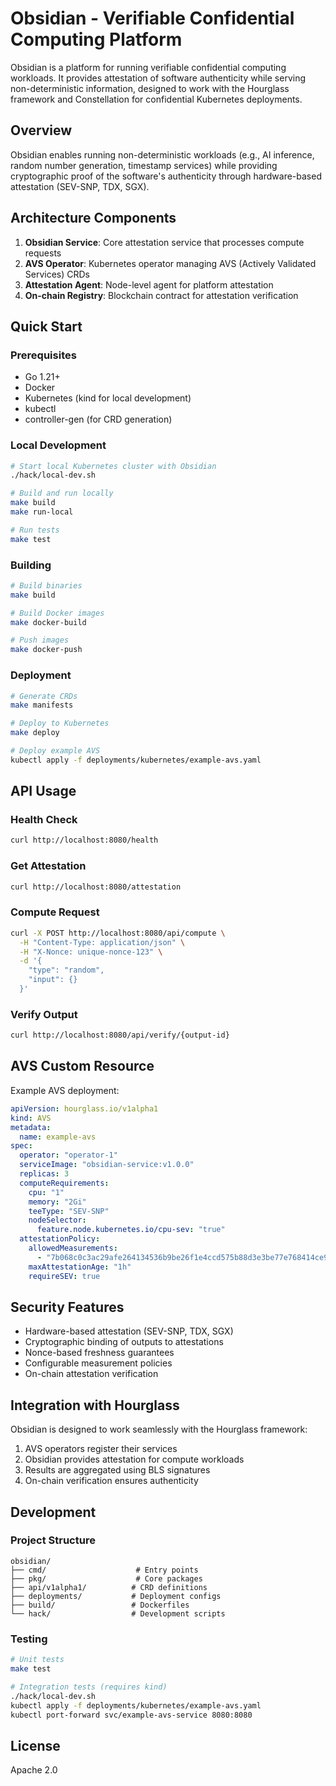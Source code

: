 # Obsidian - Verifiable Confidential Computing Platform

Obsidian is a platform for running verifiable confidential computing workloads. It provides attestation of software authenticity while serving non-deterministic information, designed to work with the Hourglass framework and Constellation for confidential Kubernetes deployments.

## Overview

Obsidian enables running non-deterministic workloads (e.g., AI inference, random number generation, timestamp services) while providing cryptographic proof of the software's authenticity through hardware-based attestation (SEV-SNP, TDX, SGX).

## Architecture Components

1. **Obsidian Service**: Core attestation service that processes compute requests
2. **AVS Operator**: Kubernetes operator managing AVS (Actively Validated Services) CRDs
3. **Attestation Agent**: Node-level agent for platform attestation
4. **On-chain Registry**: Blockchain contract for attestation verification

## Quick Start

### Prerequisites

- Go 1.21+
- Docker
- Kubernetes (kind for local development)
- kubectl
- controller-gen (for CRD generation)

### Local Development

```bash
# Start local Kubernetes cluster with Obsidian
./hack/local-dev.sh

# Build and run locally
make build
make run-local

# Run tests
make test
```

### Building

```bash
# Build binaries
make build

# Build Docker images
make docker-build

# Push images
make docker-push
```

### Deployment

```bash
# Generate CRDs
make manifests

# Deploy to Kubernetes
make deploy

# Deploy example AVS
kubectl apply -f deployments/kubernetes/example-avs.yaml
```

## API Usage

### Health Check
```bash
curl http://localhost:8080/health
```

### Get Attestation
```bash
curl http://localhost:8080/attestation
```

### Compute Request
```bash
curl -X POST http://localhost:8080/api/compute \
  -H "Content-Type: application/json" \
  -H "X-Nonce: unique-nonce-123" \
  -d '{
    "type": "random",
    "input": {}
  }'
```

### Verify Output
```bash
curl http://localhost:8080/api/verify/{output-id}
```

## AVS Custom Resource

Example AVS deployment:

```yaml
apiVersion: hourglass.io/v1alpha1
kind: AVS
metadata:
  name: example-avs
spec:
  operator: "operator-1"
  serviceImage: "obsidian-service:v1.0.0"
  replicas: 3
  computeRequirements:
    cpu: "1"
    memory: "2Gi"
    teeType: "SEV-SNP"
    nodeSelector:
      feature.node.kubernetes.io/cpu-sev: "true"
  attestationPolicy:
    allowedMeasurements:
      - "7b068c0c3ac29afe264134536b9be26f1e4ccd575b88d3e3be77e768414ce98d"
    maxAttestationAge: "1h"
    requireSEV: true
```

## Security Features

- Hardware-based attestation (SEV-SNP, TDX, SGX)
- Cryptographic binding of outputs to attestations
- Nonce-based freshness guarantees
- Configurable measurement policies
- On-chain attestation verification

## Integration with Hourglass

Obsidian is designed to work seamlessly with the Hourglass framework:

1. AVS operators register their services
2. Obsidian provides attestation for compute workloads
3. Results are aggregated using BLS signatures
4. On-chain verification ensures authenticity

## Development

### Project Structure

```
obsidian/
├── cmd/                    # Entry points
├── pkg/                    # Core packages
├── api/v1alpha1/          # CRD definitions
├── deployments/           # Deployment configs
├── build/                 # Dockerfiles
└── hack/                  # Development scripts
```

### Testing

```bash
# Unit tests
make test

# Integration tests (requires kind)
./hack/local-dev.sh
kubectl apply -f deployments/kubernetes/example-avs.yaml
kubectl port-forward svc/example-avs-service 8080:8080
```

## License

Apache 2.0